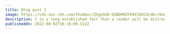 ```yaml
---
title: Blog post 2
image: https://cdn.vox-cdn.com/thumbor/ZhgpSUb-Q5BbMKDYD9V10XCULHE=/0x0:2000x1125/1600x900/cdn.vox-cdn.com/uploads/chorus_image/image/53195715/JohnWicksHorribleHair.0.jpg
description: t is a long established fact that a reader will be distracted by the readable content of a page when looking at its layout. The point of using Lorem Ipsum is that it has a more-or-less normal distribution of letters, as opposed to using 'Content here, content here', making it look like readable English.
publishedOn: 2022-08-02T10:10:09.512Z
---
```

